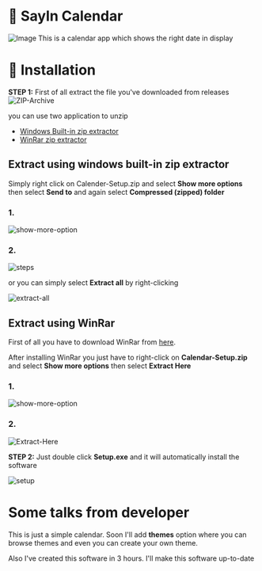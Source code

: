 # 📅 Sayln Calendar

![Image](https://cdn.discordapp.com/attachments/999649912511807552/1027965273120178186/unknown.png)
This is a calendar app which shows the right date in display

# 🔨 Installation

**STEP 1:**
First of all extract the file you've downloaded from releases
![ZIP-Archive](https://cdn.discordapp.com/attachments/999649912511807552/1027991620441878548/unknown.png)

you can use two application to unzip

- [Windows Built-in zip extractor](https://support.microsoft.com/en-us/windows/zip-and-unzip-files-f6dde0a7-0fec-8294-e1d3-703ed85e7ebc#:~:text=Open%20File%20Explorer%20and%20find,folder%20to%20a%20new%20location.)
- [WinRar zip extractor](https://www.win-rar.com/open-rar.html?&L=0)

## Extract using windows built-in zip extractor

Simply right click on Calender-Setup.zip
and select **Show more options** then select **Send to** and again select **Compressed (zipped) folder**

### 1.

![show-more-option](https://cdn.discordapp.com/attachments/999649912511807552/1027994467019542699/unknown.png)

### 2.

![steps](https://cdn.discordapp.com/attachments/999649912511807552/1027994545654349864/Screenshot_2022-10-07_232219.png)

or you can simply select **Extract all** by right-clicking

![extract-all](https://cdn.discordapp.com/attachments/999649912511807552/1027995213488210030/unknown.png)

## Extract using WinRar

First of all you have to download WinRar from [here](https://www.win-rar.com/predownload.html?&L=0).

After installing WinRar you just have to right-click on **Calendar-Setup.zip** and select **Show more options** then select **Extract Here**

### 1.

![show-more-option](https://cdn.discordapp.com/attachments/999649912511807552/1027994467019542699/unknown.png)

### 2.

![Extract-Here](https://cdn.discordapp.com/attachments/999649912511807552/1027996612095643658/unknown.png)

**STEP 2:**
Just double click **Setup.exe** and it will automatically install the software

![setup](https://cdn.discordapp.com/attachments/999649912511807552/1027997500457627688/unknown.png)

# Some talks from developer

This is just a simple calendar. Soon I'll add **themes** option where you can browse themes and even you can create your own theme.

Also I've created this software in 3 hours. I'll make this software up-to-date
